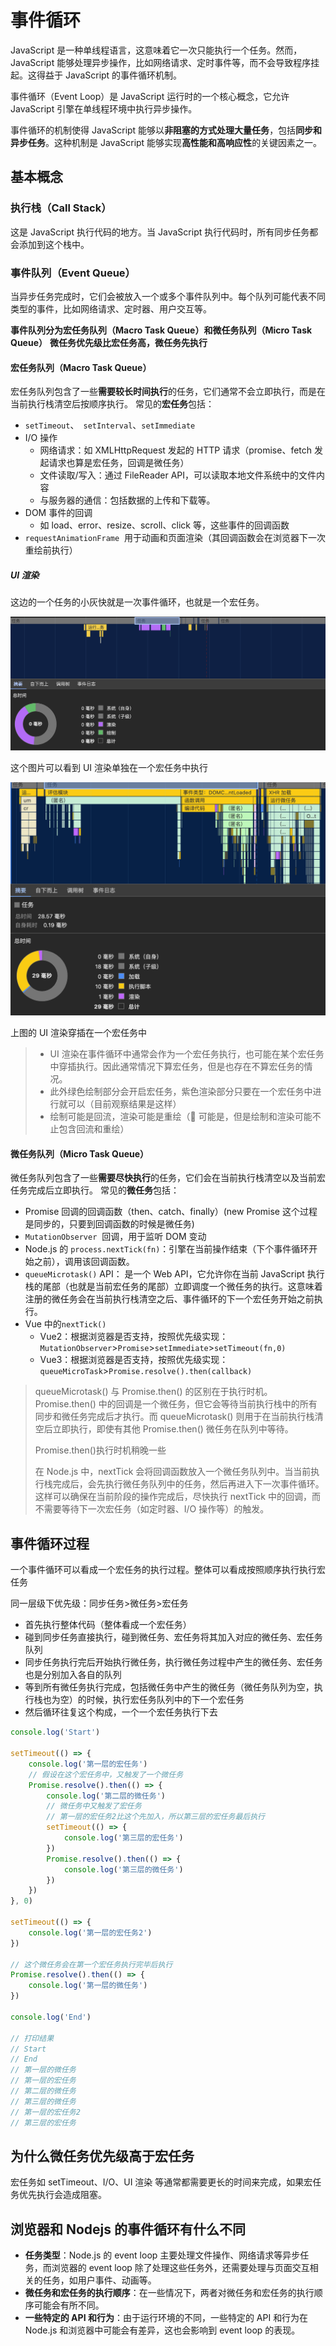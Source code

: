# 事件循环

JavaScript 是一种单线程语言，这意味着它一次只能执行一个任务。然而，JavaScript 能够处理异步操作，比如网络请求、定时事件等，而不会导致程序挂起。这得益于 JavaScript 的事件循环机制。

事件循环（Event Loop）是 JavaScript 运行时的一个核心概念，它允许 JavaScript 引擎在单线程环境中执行异步操作。

事件循环的机制使得 JavaScript 能够以**非阻塞的方式处理大量任务**，包括**同步和异步任务**。这种机制是 JavaScript 能够实现**高性能和高响应性**的关键因素之一。

## 基本概念

### 执行栈（Call Stack）

这是 JavaScript 执行代码的地方。当 JavaScript 执行代码时，所有同步任务都会添加到这个栈中。

### 事件队列（Event Queue）

当异步任务完成时，它们会被放入一个或多个事件队列中。每个队列可能代表不同类型的事件，比如网络请求、定时器、用户交互等。

**事件队列分为宏任务队列（Macro Task Queue）和微任务队列（Micro Task Queue）**
**微任务优先级比宏任务高，微任务先执行**

#### 宏任务队列（Macro Task Queue）

宏任务队列包含了一些**需要较长时间执行**的任务，它们通常不会立即执行，而是在当前执行栈清空后按顺序执行。
常见的**宏任务**包括：

-   `setTimeout`、` setInterval`、`setImmediate`
-   I/O 操作
    -   网络请求：如 XMLHttpRequest 发起的 HTTP 请求（promise、fetch 发起请求也算是宏任务，回调是微任务）
    -   文件读取/写入：通过 FileReader API，可以读取本地文件系统中的文件内容
    -   与服务器的通信：包括数据的上传和下载等。
-   DOM 事件的回调
    -   如 load、error、resize、scroll、click 等，这些事件的回调函数
-   `requestAnimationFrame`  用于动画和页面渲染（其回调函数会在浏览器下一次重绘前执行）

##### UI 渲染

这边的一个任务的小灰快就是一次事件循环，也就是一个宏任务。

![UI渲染单独在一个宏任务中](assets/event-loop/image.png)

这个图片可以看到 UI 渲染单独在一个宏任务中执行

![UI渲染穿插在一个宏任务中](assets/event-loop/image-1.png)

上图的 UI 渲染穿插在一个宏任务中

> -   UI 渲染在事件循环中通常会作为一个宏任务执行，也可能在某个宏任务中穿插执行。因此通常情况下算宏任务，但是也存在不算宏任务的情况。
> -   此外绿色绘制部分会开启宏任务，紫色渲染部分只要在一个宏任务中进行就可以（目前观察结果是这样）
> -   绘制可能是回流，渲染可能是重绘（🤔 可能是，但是绘制和渲染可能不止包含回流和重绘）

#### 微任务队列（Micro Task Queue）

微任务队列包含了一些**需要尽快执行**的任务，它们会在当前执行栈清空以及当前宏任务完成后立即执行。
常见的**微任务**包括：

-   Promise 回调的回调函数（then、catch、finally）(new Promise 这个过程是同步的，只要到回调函数的时候是微任务)
-   `MutationObserver`  回调，用于监听 DOM 变动
-   Node.js 的 `process.nextTick(fn)`：引擎在当前操作结束（下个事件循环开始之前），调用该回调函数。
-   `queueMicrotask()` API： 是一个 Web API，它允许你在当前 JavaScript 执行栈的尾部（也就是当前宏任务的尾部）立即调度一个微任务的执行。这意味着注册的微任务会在当前执行栈清空之后、事件循环的下一个宏任务开始之前执行。
-   Vue 中的`nextTick()`
    -   Vue2：根据浏览器是否支持，按照优先级实现：`MutationObserver`>`Promise`>`setImmediate`>`setTimeout(fn,0)`
    -   Vue3：根据浏览器是否支持，按照优先级实现：`queueMicroTask`>`Promise.resolve().then(callback)`

> queueMicrotask() 与 Promise.then() 的区别在于执行时机。Promise.then() 中的回调是一个微任务，但它会等待当前执行栈中的所有同步和微任务完成后才执行。而 queueMicrotask() 则用于在当前执行栈清空后立即执行，即使有其他 Promise.then() 微任务在队列中等待。
>
> Promise.then()执行时机稍晚一些
>
> 在 Node.js 中，nextTick 会将回调函数放入一个微任务队列中。当当前执行栈完成后，会先执行微任务队列中的任务，然后再进入下一次事件循环。这样可以确保在当前阶段的操作完成后，尽快执行 nextTick 中的回调，而不需要等待下一次宏任务（如定时器、I/O 操作等）的触发。

## 事件循环过程

一个事件循环可以看成一个宏任务的执行过程。整体可以看成按照顺序执行执行宏任务

同一层级下优先级：同步任务>微任务>宏任务

-   首先执行整体代码（整体看成一个宏任务）
-   碰到同步任务直接执行，碰到微任务、宏任务将其加入对应的微任务、宏任务队列
-   同步任务执行完后开始执行微任务，执行微任务过程中产生的微任务、宏任务也是分别加入各自的队列
-   等到所有微任务执行完成，包括微任务中产生的微任务（微任务队列为空，执行栈也为空）的时候，执行宏任务队列中的下一个宏任务
-   然后循环往复这个构成，一个一个宏任务执行下去

```js
console.log('Start')

setTimeout(() => {
    console.log('第一层的宏任务')
    // 假设在这个宏任务中，又触发了一个微任务
    Promise.resolve().then(() => {
        console.log('第二层的微任务')
        // 微任务中又触发了宏任务
        // 第一层的宏任务2比这个先加入，所以第三层的宏任务最后执行
        setTimeout(() => {
            console.log('第三层的宏任务')
        })
        Promise.resolve().then(() => {
            console.log('第三层的微任务')
        })
    })
}, 0)

setTimeout(() => {
    console.log('第一层的宏任务2')
})

// 这个微任务会在第一个宏任务执行完毕后执行
Promise.resolve().then(() => {
    console.log('第一层的微任务')
})

console.log('End')

// 打印结果
// Start
// End
// 第一层的微任务
// 第一层的宏任务
// 第二层的微任务
// 第三层的微任务
// 第一层的宏任务2
// 第三层的宏任务
```

## 为什么微任务优先级高于宏任务

宏任务如 setTimeout、I/O、UI 渲染 等通常都需要更长的时间来完成，如果宏任务优先执行会造成阻塞。

## 浏览器和 Nodejs 的事件循环有什么不同

-   **任务类型**：Node.js 的 event loop 主要处理文件操作、网络请求等异步任务，而浏览器的 event loop 除了处理这些任务外，还需要处理与页面交互相关的任务，如用户事件、动画等。
-   **微任务和宏任务的执行顺序**：在一些情况下，两者对微任务和宏任务的执行顺序可能会有所不同。
-   **一些特定的 API 和行为**：由于运行环境的不同，一些特定的 API 和行为在 Node.js 和浏览器中可能会有差异，这也会影响到 event loop 的表现。
